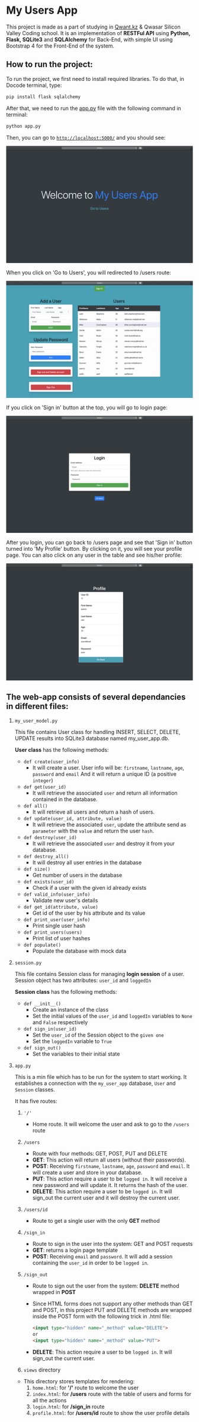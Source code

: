 # My Users App

This project is made as a part of studying in [Qwant.kz](http://qwant.kz) & Qwasar Silicon Valley Coding school. It is an implementation of **RESTFul API** using **Python, Flask, SQLite3** and **SQLAlchemy** for Back-End, with simple UI using Bootstrap 4 for the Front-End of the system. 

## How to run the project:

To run the project, we first need to install required libraries. To do that, in Docode terminal, type: 

```bash
pip install flask sqlalchemy
```

After that, we need to run the [app.py](http://app.py) file with the following command in terminal: 

```bash
python app.py
```

Then, you can go to [`http://localhost:5000/`](http://web-xxxxxxxxx.docode.qwasar.io/) and you should see:

![ScreenShot](/screenshots/homePage.png)

When you click on 'Go to Users', you will redirected to /users route:

![ScreenShot](/screenshots/usersPage.png)

If you click on 'Sign in' button at the top, you will go to login page:

![ScreenShot](/screenshots/loginPage.png)

After you login, you can go back to /users page and see that 'Sign in' button turned into 'My Profile' button. By clicking on it, you will see your profile page. You can also click on any user in the table and see his/her profile:

![ScreenShot](/screenshots/profilePage.png)

## The web-app consists of several dependancies in different files:

1. `my_user_model.py`

    This file contains User class for handling INSERT, SELECT, DELETE, UPDATE results into SQLite3 database named my_user_app.db.

    **User class** has the following methods:

    - `def create(user_info)`
        - It will create a user. User info will be: `firstname`, `lastname`, `age`, `password` and `email` And it will return a unique ID (a positive `integer`)
    - `def get(user_id)`
        - It will retrieve the associated `user` and return all information contained in the database.
    - `def all()`
        - It will retrieve all users and return a hash of users.
    - `def update(user_id, attribute, value)`
        - It will retrieve the associated `user`, update the attribute send as `parameter` with the `value` and return the user `hash`.
    - `def destroy(user_id)`
        - It will retrieve the associated `user` and destroy it from your database.
    - `def destroy_all()`
        - It will  destroy all user entries in the database
    - `def size()`
        - Get number of users in the database
    - `def exists(user_id)`
        - Check if a user with the given id already exists
    - `def valid_info(user_info)`
        - Validate new user's details
    - `def get_id(attribute, value)`
        - Get id of the user by his attribute and its value
    - `def print_user(user_info)`
        - Print single user hash
    - `def print_users(users)`
        - Print list of user hashes
    - `def populate()`
        - Populate the database with mock data
2. `session.py`

    This file contains Session class for managing **login session** of a user. Session object has two attributes: `user_id` and `loggedIn`

    **Session class** has the following methods:

    - `def __init__()`
        - Create an instance of the class
        - Set the initial values of the `user_id` and `loggedIn` variables to `None` and `False` respectively
    - `def sign_in(user_id)`
        - Set the `user_id` of the Session object to the `given one`
        - Set the `loggedIn` variable to `True`
    - `def sign_out()`
        - Set the variables to their initial state
3. `app.py`

    This is a min file which has to be run for the system to start working. It establishes a connection with the `my_user_app` database, `User` and `Session` classes.

    It has five routes:

    1. `'/'`
        - Home route. It will welcome the user and ask to go to the `/users` route
    2. `/users`
        - Route with four methods: GET, POST, PUT and DELETE
        - **GET**: This action will return all users (without their passwords).
        - **POST**: Receiving `firstname`, `lastname`, `age`, `password` and `email`. It will create a user and store in your database.
        - **PUT**: This action require a user to be `logged in`. It will receive a new password and will update it. It returns the hash of the user.
        - **DELETE**: This action require a user to be `logged in`. It will sign_out the current user and it will destroy the current user.
    3. `/users/id`
        - Route to get a single user with the only **GET** method
    4. `/sign_in` 
        - Route to sign in the user into the system: GET and POST requests
        - **GET**: returns a login page template
        - **POST**: Receiving `email` and `password`. It will add a session containing the `user_id` in order to be `logged in`.
    5. `/sign_out` 
        - Route to sign out the user from the system: **DELETE** method wrapped in **POST**
        - Since HTML forms does not support any other methods than GET and POST, in this project PUT and DELETE methods are wrapped inside the POST form with the following trick in .html file:

            ```html
            <input type="hidden" name="_method" value="DELETE">
            or 
            <input type="hidden" name="_method" value="PUT">
            ```

        - **DELETE**: This action require a user to be `logged in`. It will sign_out the current user.

    4. `views` directory

    - This directory stores templates for rendering:
        1. `home.html`: for **'/'** route to welcome the user
        2. `index.html`: for **/users** route with the table of users and forms for all the actions
        3. `login.html`: for **/sign_in** route
        4. `profile.html`: for **/users/id** route to show the user profile details